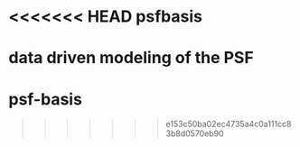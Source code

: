 <<<<<<< HEAD
psfbasis
========

data driven modeling of the PSF
=======
psf-basis
=========
>>>>>>> e153c50ba02ec4735a4c0a111cc83b8d0570eb90
